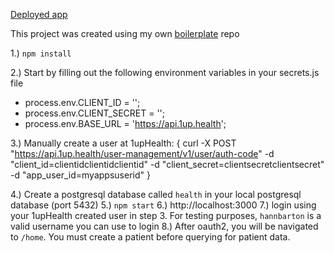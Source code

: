 [Deployed app](https://oneuphealth-app.herokuapp.com/)

This project was created using my own [boilerplate](https://github.com/hannbarton/boiler) repo

1.) `npm install`

2.) Start by filling out the following environment variables in your secrets.js file
- process.env.CLIENT_ID = '';
- process.env.CLIENT_SECRET = '';
- process.env.BASE_URL = 'https://api.1up.health';

3.) Manually create a user at 1upHealth:
{
    curl -X POST "https://api.1up.health/user-management/v1/user/auth-code"
    -d "client_id=clientidclientidclientid"
    -d "client_secret=clientsecretclientsecret"
    -d "app_user_id=myappsuserid"
}


4.) Create a postgresql database called `health` in your local postgresql database (port 5432)
5.) `npm start`
6.) http://localhost:3000
7.) login using your 1upHealth created user in step 3. For testing purposes, `hannbarton` is a valid username you can use to login
8.) After oauth2, you will be navigated to `/home`. You must create a patient before querying for patient data.
